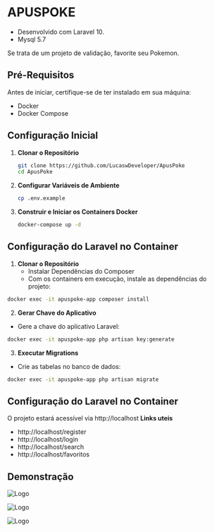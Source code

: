 # APUSPOKE
 - Desenvolvido com Laravel 10.
 - Mysql 5.7
 
Se trata de um projeto de validação, favorite seu Pokemon.

## Pré-Requisitos

Antes de iniciar, certifique-se de ter instalado em sua máquina:

- Docker
- Docker Compose

## Configuração Inicial

1. **Clonar o Repositório**

   ```bash
   git clone https://github.com/LucaswDeveloper/ApusPoke
   cd ApusPoke
   ```
2. **Configurar Variáveis de Ambiente**
    ```bash
    cp .env.example
   ```
3. **Construir e Iniciar os Containers Docker**
    ```bash
    docker-compose up -d
   ```

## Configuração do Laravel no Container

1. **Clonar o Repositório**
   - Instalar Dependências do Composer 
   - Com os containers em execução, instale as dependências do projeto:

```bash
docker exec -it apuspoke-app composer install
```

2. **Gerar Chave do Aplicativo**
- Gere a chave do aplicativo Laravel:

```bash
docker exec -it apuspoke-app php artisan key:generate
```

3. **Executar Migrations**
- Crie as tabelas no banco de dados:

```bash
docker exec -it apuspoke-app php artisan migrate
```

## Configuração do Laravel no Container
O projeto estará acessível via http://localhost
**Links uteis**
- http://localhost/register
- http://localhost/login
- http://localhost/search
- http://localhost/favoritos


## Demonstração
![Logo](https://media.giphy.com/media/v1.Y2lkPTc5MGI3NjExeHRpeHo2NzNxa2U0Y2Rxbm9pMTQ4MHN2YjNpdTYxd2E0MDh4aDJmaiZlcD12MV9pbnRlcm5hbF9naWZfYnlfaWQmY3Q9Zw/ac5l3rtuXqtGtOCyBO/giphy.gif)

![Logo](https://media.giphy.com/media/v1.Y2lkPTc5MGI3NjExd2lkZXc0dWpoazBmcGNhYnBqZDQ5a3R0Zm1jNWp2amFkZDRkamRpOCZlcD12MV9pbnRlcm5hbF9naWZfYnlfaWQmY3Q9Zw/tm5LRALfIpYs4RhGNW/giphy.gif)

![Logo](https://media.giphy.com/media/v1.Y2lkPTc5MGI3NjExeHNxcWhudjY1Y2dka3E4NXRndWtiem5xYm1nNWRlcXJ4ZTA3aG13bCZlcD12MV9pbnRlcm5hbF9naWZfYnlfaWQmY3Q9Zw/YPVHR86t61IPbixgiY/giphy.gif)

